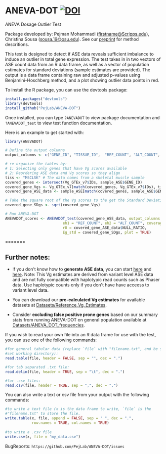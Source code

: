 # ANEVA-DOT [![DOI](https://zenodo.org/badge/140601694.svg)](https://zenodo.org/badge/latestdoi/140601694)


ANEVA Dosage Outlier Test

Package developed by: Pejman Mohammadi (firstname@Scripps.edu), Christina Sousa (sousa.19@osu.edu).
See our [preprint](https://www.biorxiv.org/content/biorxiv/early/2019/05/09/632794.full.pdf) for method descritions.

This test is designed to detect if ASE data reveals sufficient imbalance to induce an outlier in total gene expression. The test takes in in two vectors of ASE count data from an R data frame, as well as a vector of population estimates for standard deviations (sample estimates are provided). The output is a data frame containing raw and adjusted p-values using Benjamini-Hoschberg method, and a plot showing outlier data points in red.

To install the R package, you can use the devtools package:

```r
install.packages("devtools") 
library(devtools)
install_github("PejLab/ANEVA-DOT")
```

Once installed, you can type `?ANEVADOT` to view package documentation and `?ANEVADOT_test` to view test function documentation.

Here is an example to get started with:

```r
library(ANEVADOT)

# Define the output columns
output_columns <- c("GENE_ID", "TISSUE_ID",  "REF_COUNT", "ALT_COUNT", "TOTAL_COUNT", "NULL_RATIO")

# re organize the tables by:
# 1: Selecting only genes that have Vg scores available
# 2: Reordering ASE data and Vg scores so they align
tiss <- "MSCLSK" # The data comes from a skeletal muscle sample
covered_genes <- intersect(Vg_GTEx_v7$IDs, sample_ASE$GENE_ID)
covered_gene_Vgs <- Vg_GTEx_v7[match(covered_genes, Vg_GTEx_v7$IDs), tiss] 
covered_gene_ASE_data <- sample_ASE[match(covered_genes, sample_ASE$GENE_ID),]

# Take the square root of the Vg scores to the get the Standard Deviation (SDg)
covered_gene_SDgs <- sqrt(covered_gene_Vgs) 

# Run ANEVA-DOT
ANEVADOT_scores <- ANEVADOT_test(covered_gene_ASE_data, output_columns = output_columns, 
                          eh1 = "REF_COUNT", eh2 = "ALT_COUNT", coverage = 10, 
                          r0 = covered_gene_ASE_data$NULL_RATIO,
                          Eg_std = covered_gene_SDgs, plot = TRUE)
```
=======
## Further notes:
- If you don't know how to **generate ASE data**, you can start [here](https://stephanecastel.wordpress.com/2017/02/15/how-to-generate-ase-data-with-phaser/) and [here](https://genomebiology.biomedcentral.com/articles/10.1186/s13059-015-0762-6). Note: This Vg estimates are derived from variant level ASE data and are not fully compatible with haplotypic read counts such as Phaser data. Use haplotypic counts only if you don't have have acceess to variant level data.


- You can download our **pre-calculated Vg estimates** for available datasets at [Datasets/Reference_Vg_Estimates](https://github.com/PejLab/Datasets/tree/master/Reference_Vg_Estimates).

- Consider **excluding false positive prone genes** based on our summary stats from running ANEVA-DOT on general population available at [Datasets/ANEVA_DOT_frequencies](https://github.com/PejLab/Datasets/tree/master/ANEVA_DOT_frequencies).

If you wish to read your own file into an R data frame for use with the test, you can use one of the following commands:

```r
#for general tabular data (replace `file` with "filename.txt", and be sure to
#set working directory):
read.table(file, header = FALSE, sep = "", dec = ".")

#for tab separated .txt file:
read.delim(file, header = TRUE, sep = "\t", dec = ".")

#for .csv files:
read.csv(file, header = TRUE, sep = ",", dec = ".")
```

You can also write a text or csv file from your output with the following commands:

```r
#to write a text file (x is the data frame to write, `file` is the 
#"filename.txt" to store the file.
write.table(x, file, append = FALSE, sep = " ", dec = ".",
            row.names = TRUE, col.names = TRUE)
            
#to write a .csv file
write.csv(x, file = "my_data.csv")
```


BugReports: `https://github.com/PejLab/ANEVA-DOT/issues`
